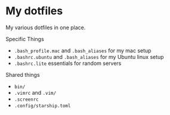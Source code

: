 # My dotfiles

My various dotfiles in one place.

Specific Things

- `.bash_profile.mac` and `.bash_aliases` for my mac setup
- `.bashrc.ubuntu` and `.bash_aliases` for my Ubuntu linux setup
- `.bashrc.lite` essentials for random servers

Shared things

- `bin/`
- `.vimrc` and `.vim/`
- `.screenrc`
- `.config/starship.toml`
